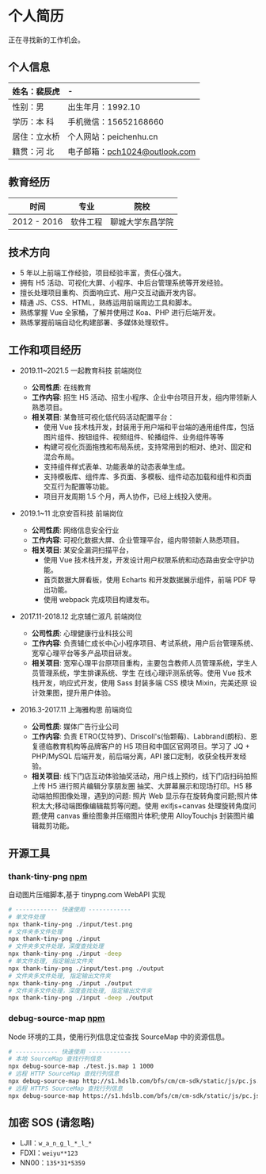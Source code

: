 # 个人简历

正在寻找新的工作机会。

## 个人信息

| 姓名：裴辰虎 | -                             |
| :----------- | :---------------------------- |
| 性别：男     | 出生年月：1992.10             |
| 学历：本 科  | 手机微信：15652168660         |
| 居住：立水桥 | 个人网站：peichenhu.cn        |
| 籍贯：河 北  | 电子邮箱：pch1024@outlook.com |

## 教育经历

| 时间        | 专业     | 院校             |
| ----------- | -------- | ---------------- |
| 2012 - 2016 | 软件工程 | 聊城大学东昌学院 |

## 技术方向

-   5 年以上前端工作经验，项目经验丰富，责任心强大。
-   拥有 H5 活动、可视化大屏、小程序、中后台管理系统等开发经验。
-   擅长处理项目重构、页面响应式、用户交互动画开发内容。
-   精通 JS、CSS、HTML，熟练运用前端周边工具和脚本。
-   熟练掌握 Vue 全家桶，了解并使用过 Koa、PHP 进行后端开发。
-   熟练掌握前端自动化构建部署、多媒体处理软件。

## 工作和项目经历

-   2019.11~2021.5 一起教育科技 前端岗位

    -   **公司性质**: 在线教育
    -   **工作内容**: 招生 H5 活动、招生小程序、企业中台项目开发，组内带领新人熟悉项目。
    -   **相关项目**: 某鲁班可视化低代码活动配置平台：
        -   使用 Vue 技术栈开发，封装用于用户端和平台端的通用组件库，包括图片组件、按钮组件、视频组件、轮播组件、业务组件等等
        -   构建可视化页面拖拽和布局系统，支持常用到的相对、绝对、固定和混合布局。
        -   支持组件样式表单、功能表单的动态表单生成。
        -   支持模板库、组件库、多页面、多模板、组件动态加载和组件和页面交互行为配置等功能。
        -   项目开发周期 1.5 个月，两人协作，已经上线投入使用。

-   2019.1~11 北京安百科技 前端岗位

    -   **公司性质**: 网络信息安全行业
    -   **工作内容**: 可视化数据大屏、企业管理平台，组内带领新人熟悉项目。
    -   **相关项目**: 某安全漏洞扫描平台，
        -   使用 Vue 技术栈开发，开发设计用户权限系统和动态路由安全守护功能。
        -   首页数据大屏看板，使用 Echarts 和开发数据展示组件，前端 PDF 导出功能。
        -   使用 webpack 完成项目构建发布。

-   2017.11-2018.12 北京辅仁淑凡 前端岗位

    -   **公司性质**: 心理健康行业科技公司
    -   **工作内容**: 负责辅仁成长中心小程序项目、考试系统，用户后台管理系统、宽窄心理平台等多产品项目研发。
    -   **相关项目**: 宽窄心理平台原项目重构，主要包含教师人员管理系统，学生人员管理系统，学生排课系统、学生 在线心理评测系统等。使用 Vue 技术栈开发，响应式开发，使用 Sass 封装多端 CSS 模块 Mixin，完美还原 设计效果图，提升用户体验。

-   2016.3-2017.11 上海雅构思 前端岗位

    -   **公司性质**: 媒体广告行业公司
    -   **工作内容**: 负责 ETRO(艾特罗)、Driscoll's(怡颗莓)、Labbrand(朗标)、恩复德临教育机构等品牌客户的 H5 项目和中国区官网项目。学习了 JQ + PHP/MySQL 后端开发，前后端分离，API 接口定制，收获全栈开发经验。
    -   **相关项目**: 线下门店互动体验抽奖活动，用户线上预约，线下门店扫码拍照上传 H5 进行照片编辑分享朋友圈 抽奖、大屏幕展示和现场打印。H5 移动端拍照图像处理，遇到的问题: 照片 Web 显示存在旋转角度问题;照片体积太大;移动端图像编辑裁剪等问题。使用 exifjs+canvas 处理旋转角度问题;使用 canvas 重绘图象并压缩图片体积;使用 AlloyTouchjs 封装图片编辑裁剪功能。

## 开源工具

### thank-tiny-png [npm](https://www.npmjs.com/package/thank-tiny-png)

自动图片压缩脚本,基于 tinypng.com WebAPI 实现

```bash
# ------------ 快速使用 ------------
# 单文件处理
npx thank-tiny-png ./input/test.png
# 文件夹多文件处理
npx thank-tiny-png ./input
# 文件夹多文件处理，深度查找处理
npx thank-tiny-png ./input -deep
# 单文件处理, 指定输出文件夹
npx thank-tiny-png ./input/test.png ./output
# 文件夹多文件处理, 指定输出文件夹
npx thank-tiny-png ./input ./output
# 文件夹多文件处理，深度查找处理, 指定输出文件夹
npx thank-tiny-png ./input -deep ./output
```

### debug-source-map [npm](https://www.npmjs.com/package/debug-source-map)

Node 环境的工具，使用行列信息定位查找 SourceMap 中的资源信息。

```bash
# ------------ 快速使用 ------------
# 本地 SourceMap 查找行列信息
npx debug-source-map ./test.js.map 1 1000
# 远程 HTTP SourceMap 查找行列信息
npx debug-source-map http://s1.hdslb.com/bfs/cm/cm-sdk/static/js/pc.js.map 1 1000
# 远程 HTTPS SourceMap 查找行列信息
npx debug-source-map https://s1.hdslb.com/bfs/cm/cm-sdk/static/js/pc.js.map 1 1000
```

## 加密 SOS (请忽略)

-   LJII：`w_a_n_g_l_*_l_*`
-   FDXI：`weiyu**123`
-   NN00：`135*31*5359`
